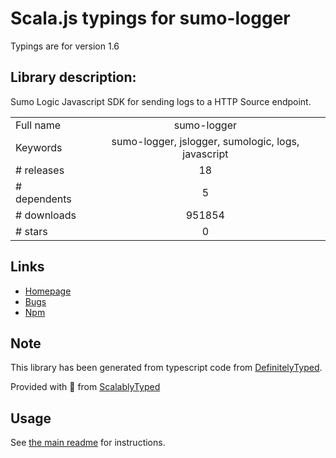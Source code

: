 
# Scala.js typings for sumo-logger

Typings are for version 1.6

## Library description:
Sumo Logic Javascript SDK for sending logs to a HTTP Source endpoint.

|                    |                 |
| ------------------ | :-------------: |
| Full name          | sumo-logger |
| Keywords           | sumo-logger, jslogger, sumologic, logs, javascript |
| # releases         | 18 |
| # dependents       | 5 |
| # downloads        | 951854 |
| # stars            | 0 |

## Links
- [Homepage](https://github.com/sumologic/js-sumo-logger#readme)
- [Bugs](https://github.com/sumologic/js-sumo-logger/issues)
- [Npm](https://www.npmjs.com/package/sumo-logger)
    


## Note
This library has been generated from typescript code from [DefinitelyTyped](https://definitelytyped.org).

Provided with :purple_heart: from [ScalablyTyped](https://github.com/oyvindberg/ScalablyTyped)

## Usage
See [the main readme](../../readme.md) for instructions.



